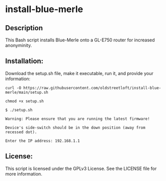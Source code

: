 # install-blue-merle
## Description
This Bash script installs Blue-Merle onto a GL-E750 router for increased anonyminity.

## Installation:
Download the setup.sh file, make it executable, run it, and provide your information:

`curl -O https://raw.githubusercontent.com/oldstreetloft/install-blue-merle/main/setup.sh`

`chmod +x setup.sh`

`$ ./setup.sh`

`Warning: Please ensure that you are running the latest firmware!`

`Device's side-switch should be in the down position (away from recessed dot).`

`Enter the IP address: 192.168.1.1`

## License:
This script is licensed under the GPLv3 License. See the LICENSE file for more information.